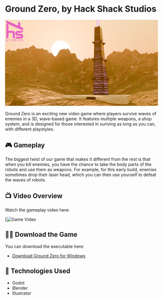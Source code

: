 # Ground Zero, by Hack Shack Studios

![Game Banner](https://github.com/EdgarQuinones/Ground-Zero/blob/main/Images/HackShack_Banner_V1.png)

Ground Zero is an exciting new video game where players survive waves of enemies in a 3D, wave-based game. It features multiple weapons, a shop system, and is designed for those interested in suriving as long as you can, with different playstyles.

## 🎮 Gameplay

The biggest twist of our game that makes it different from the rest is that when you kill enemies, you have the chance to take the body parts of the robots and use them as weapons. For example, for this early build, enemies sometimes drop their laser head, which you can then use yourself to defeat the waves of robots.

## 📺 Video Overview

Watch the gameplay video here:

[![Game Video](https://youtu.be/6oPpJZYi0E4)

## 🏃‍♂️ Download the Game

You can download the executable here:

- [Download Ground Zero for Windows](https://hack-shack-studios.itch.io/ground-zero)

## 🤖 Technologies Used

- Godot
- Blender
- Illustrator 
